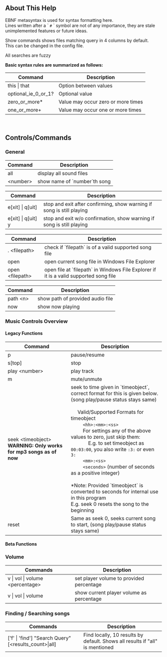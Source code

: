 ## About This Help
EBNF metasyntax is used for syntax formatting here.  
Lines written after a \` `#` \` symbol are not of any importance, they are stale unimplemented features or future ideas.

Show commands shows files matching query in 4 columns by default.  
This can be changed in the config file.

All searches are fuzzy

**Basic syntax rules are summarized as follows:**

| Command             | Description                        |
| ------------------- | ---------------------------------- |
| this \| that        | Option between values              |
| optional_ie_0_or_1? | Optional value                     |
| zero_or_more*       | Value may occur zero or more times |
| one_or_more+        | Value may occur one or more times  |

<br>

## Controls/Commands
### General

| Command   | Description                    |
| --------- | ------------------------------ |
| all       | display all sound files        |
| <number\> | show name of \`number\`th song |

| Command | Description |
|-|-|
e[xit] \| q[uit] | stop and exit after confirming, show warning if song is still playing
e[xit] \| q[uit] y | stop and exit w/o confirmation, show warning if song is still playing

| Command | Description |
|-|-|
. <filepath\> | check if \`filepath\` is of a valid supported song file
open | open current song file in Windows File Explorer
open <filepath\> | open file at \`filepath\` in Windows File Explorer if it is a valid supported song file 

| Command | Description |
|-|-|
| path <n\> | show path of provided audio file |
| now | show now playing |

### Music Controls Overview
#### Legacy Functions

| Command | Description |
|-|-|
| p| pause/resume |
| s[top] | stop |
| play <number\> | play track |
| m | mute/unmute |
| seek <timeobject\> <br> **WARNING: Only works for mp3 songs as of now** | seek to time given  in \`timeobject\`, correct format for this is given below. <br> (song play/pause status stays same) <br><br> &nbsp;&nbsp;&nbsp;&nbsp; Valid/Supported Formats for timeobject <br> &nbsp;&nbsp;&nbsp;&nbsp;&nbsp;&nbsp;&nbsp;&nbsp; `<hh>:<mm>:<ss>` <br> &nbsp;&nbsp;&nbsp;&nbsp;&nbsp;&nbsp;&nbsp;&nbsp; For settings any of the above values to zero, just skip them: <br> &nbsp;&nbsp;&nbsp;&nbsp;&nbsp;&nbsp;&nbsp;&nbsp;&nbsp;&nbsp;&nbsp;&nbsp; E.g. to set timeobject as `00:03:00`, you also write `:3:` or even `3:` <br> &nbsp;&nbsp;&nbsp;&nbsp;&nbsp;&nbsp;&nbsp;&nbsp; `<mm>:<ss>` <br> &nbsp;&nbsp;&nbsp;&nbsp;&nbsp;&nbsp;&nbsp;&nbsp; `<seconds>` (number of seconds as a positive integer) <br><br> *Note: Provided \`timeobject\` is converted to seconds for internal use in this program <br> E.g. seek 0 resets the song to the beginning |
| reset | Same as seek 0, seeks current song to start, (song play/pause status stays same) |

#### Beta Functions
### Volume

| Commands | Description |
| - | - |
| v \| vol \| volume <percentage\> | set player volume to provided percentage |
| v \| vol \| volume               | show current player volume as percentage |



### Finding / Searching songs

| Commands | Description |
| - | - |
| ['f' \| 'find'] "Search Query" [<results_count\>\|all]   | Find locally, 10 results by default. Shows all results if "all" is mentioned |

